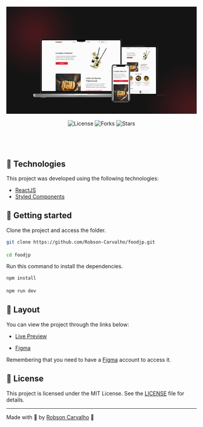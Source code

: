 <p align="center">
  <img alt="portfolio" src=".github/preview.png">
</p>

<p align="center">
  <img  src="https://img.shields.io/static/v1?label=license&message=MIT&color=131313&labelColor=DA2535" alt="License">

  <img src="https://img.shields.io/github/forks/Robson-Carvalho/portfolio?label=forks&message=MIT&color=131313&labelColor=DA2535" alt="Forks">

  <img src="https://img.shields.io/github/stars/Robson-Carvalho/portfolio?label=stars&message=MIT&color=131313&labelColor=DA2535" alt="Stars">
</p>

<h1 align="center">

</h1>

<br>

## 🧪 Technologies

This project was developed using the following technologies:

- [ReactJS](https://reactjs.org/)
- [Styled Components](https://styled-components.com/)

## 🚀 Getting started

Clone the project and access the folder.

```bash
git clone https://github.com/Robson-Carvalho/foodjp.git

cd foodjp
```

Run this command to install the dependencies.

```bash
npm install

npm run dev
```

## 🔖 Layout

You can view the project through the links below:

- [Live Preview](https://foodjp-robson-carvalho.vercel.app/)

- [Figma](https://www.figma.com/file/Yb9IBH56g7T1hdIyZ3BMNO/Desafios---Codel%C3%A2ndia?node-id=107523%3A1216&t=vXWq2FBegTf9ls0z-0)

Remembering that you need to have a [Figma](http://figma.com/) account to access it.

## 📝 License

This project is licensed under the MIT License. See the [LICENSE](./LICENSE.md) file for details.

---

Made with 💜 by [Robson Carvalho](https://portfolio-robson-carvalho.vercel.app/) 👋
